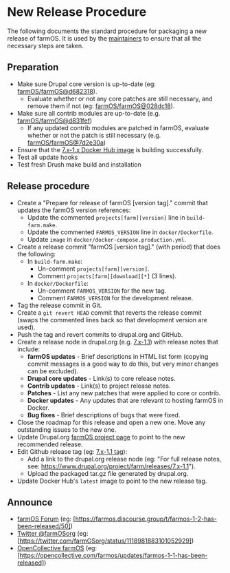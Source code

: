 # New Release Procedure

The following documents the standard procedure for packaging a new release of
farmOS. It is used by the [maintainers] to ensure that all the necessary steps
are taken.

## Preparation

* Make sure Drupal core version is up-to-date (eg: [farmOS/farmOS@d682318]).
    * Evaluate whether or not any core patches are still necessary, and remove
      them if not (eg: [farmOS/farmOS@028dc18]).
* Make sure all contrib modules are up-to-date (e.g. [farmOS/farmOS@d831fef])
    * If any updated contrib modules are patched in farmOS, evaluate whether or
      not the patch is still necessary (e.g. [farmOS/farmOS@7d2e30a])
* Ensure that the [7.x-1.x Docker Hub image] is building successfully.
* Test all update hooks
* Test fresh Drush make build and installation

## Release procedure

* Create a "Prepare for release of farmOS [version tag]." commit that updates
  the farmOS version references:
    * Update the commented `projects[farm][version]` line in `build-farm.make`.
    * Update the commented `FARMOS_VERSION` line in `docker/Dockerfile`.
    * Update `image` in `docker/docker-compose.production.yml`.
* Create a release commit "farmOS [version tag]." (with period) that does the
  following:
    * In `build-farm.make`:
        * Un-comment `projects[farm][version]`.
        * Comment `projects[farm][download][*]` (3 lines).
    * In `docker/Dockerfile`:
        * Un-comment `FARMOS_VERSION` for the new tag.
        * Comment `FARMOS_VERSION` for the development release.
* Tag the release commit in Git.
* Create a `git revert HEAD` commit that reverts the release commit (swaps the
  commented lines back so that development version are used).
* Push the tag and revert commits to drupal.org and GitHub.
* Create a release node in drupal.org (e.g. [7.x-1.1]) with release notes that
  include:
    * **farmOS updates** - Brief descriptions in HTML list form (copying commit
      messages is a good way to do this, but very minor changes can be
      excluded).
    * **Drupal core updates** - Link(s) to core release notes.
    * **Contrib updates** - Link(s) to project release notes.
    * **Patches** - List any new patches that were applied to core or contrib.
    * **Docker updates** - Any updates that are relevant to hosting farmOS in
      Docker.
    * **Bug fixes** - Brief descriptions of bugs that were fixed.
* Close the roadmap for this release and open a new one. Move any outstanding
  issues to the new one.
* Update Drupal.org [farmOS project page] to point to the new recommended
  release.
* Edit Github release tag (eg: [7.x-1.1 tag]):
    * Add a link to the drupal.org release node (eg: "For full release notes,
      see: https://www.drupal.org/project/farm/releases/7.x-1.1").
    * Upload the packaged tar.gz file generated by drupal.org.
* Update Docker Hub's `latest` image to point to the new release tag.

## Announce

* [farmOS Forum] (eg:
  [https://farmos.discourse.group/t/farmos-1-2-has-been-released/50])
* [Twitter @farmOSorg] (eg:
  [https://twitter.com/farmOSorg/status/1118981883101052929])
* [OpenCollective farmOS] (eg:
  [https://opencollective.com/farmos/updates/farmos-1-1-has-been-released])

[maintainers]: /community/maintainers
[farmOS/farmOS@d682318]: https://github.com/farmOS/farmOS/commit/d682318fa484a9aab7329bd8f9ebd338dd21dac1
[farmOS/farmOS@028dc18]: https://github.com/farmOS/farmOS/commit/028dc18af52fb137617db6bd8df5006238ca9fb6
[farmOS/farmOS@d831fef]: https://github.com/farmOS/farmOS/commit/d831fef9900a75050a4b18e1c8ed9599ef4d82c9
[farmOS/farmOS@7d2e30a]: https://github.com/farmOS/farmOS/commit/7d2e30a9d9e69baa508c3dddb4d79c68b0fc7120
[7.x-1.x Docker Hub image]: https://hub.docker.com/r/farmos/farmos/builds
[7.x-1.1]: https://www.drupal.org/project/farm/releases/7.x-1.1
[farmOS project page]: https://drupal.org/project/farm
[7.x-1.1 tag]: https://github.com/farmOS/farmOS/releases/tag/7.x-1.1
[farmOS Forum]: https://farmOS.discourse.group
[https://farmos.discourse.group/t/farmos-1-2-has-been-released/50]: https://farmos.discourse.group/t/farmos-1-2-has-been-released/50
[Twitter @farmOSorg]: https://twitter.com/farmOSorg
[https://twitter.com/farmOSorg/status/1118981883101052929]: https://twitter.com/farmOSorg/status/1118981883101052929
[https://opencollective.com/farmos/updates/farmos-1-1-has-been-released]: https://opencollective.com/farmos/updates/farmos-1-1-has-been-released
[OpenCollective farmOS]: [https://opencollective.com/farmOS


